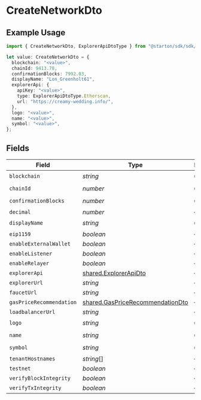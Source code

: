 # CreateNetworkDto

## Example Usage

```typescript
import { CreateNetworkDto, ExplorerApiDtoType } from "@starton/sdk/sdk/models/shared";

let value: CreateNetworkDto = {
  blockchain: "<value>",
  chainId: 9413.78,
  confirmationBlocks: 7992.03,
  displayName: "Lon_Greenholt61",
  explorerApi: {
    apiKey: "<value>",
    type: ExplorerApiDtoType.Etherscan,
    url: "https://creamy-wedding.info/",
  },
  logo: "<value>",
  name: "<value>",
  symbol: "<value>",
};
```

## Fields

| Field                                                                                       | Type                                                                                        | Required                                                                                    | Description                                                                                 |
| ------------------------------------------------------------------------------------------- | ------------------------------------------------------------------------------------------- | ------------------------------------------------------------------------------------------- | ------------------------------------------------------------------------------------------- |
| `blockchain`                                                                                | *string*                                                                                    | :heavy_check_mark:                                                                          | N/A                                                                                         |
| `chainId`                                                                                   | *number*                                                                                    | :heavy_check_mark:                                                                          | N/A                                                                                         |
| `confirmationBlocks`                                                                        | *number*                                                                                    | :heavy_check_mark:                                                                          | N/A                                                                                         |
| `decimal`                                                                                   | *number*                                                                                    | :heavy_minus_sign:                                                                          | N/A                                                                                         |
| `displayName`                                                                               | *string*                                                                                    | :heavy_check_mark:                                                                          | N/A                                                                                         |
| `eip1159`                                                                                   | *boolean*                                                                                   | :heavy_minus_sign:                                                                          | N/A                                                                                         |
| `enableExternalWallet`                                                                      | *boolean*                                                                                   | :heavy_minus_sign:                                                                          | N/A                                                                                         |
| `enableListener`                                                                            | *boolean*                                                                                   | :heavy_minus_sign:                                                                          | N/A                                                                                         |
| `enableRelayer`                                                                             | *boolean*                                                                                   | :heavy_minus_sign:                                                                          | N/A                                                                                         |
| `explorerApi`                                                                               | [shared.ExplorerApiDto](../../../sdk/models/shared/explorerapidto.md)                       | :heavy_minus_sign:                                                                          | N/A                                                                                         |
| `explorerUrl`                                                                               | *string*                                                                                    | :heavy_minus_sign:                                                                          | N/A                                                                                         |
| `faucetUrl`                                                                                 | *string*                                                                                    | :heavy_minus_sign:                                                                          | N/A                                                                                         |
| `gasPriceRecommendation`                                                                    | [shared.GasPriceRecommendationDto](../../../sdk/models/shared/gaspricerecommendationdto.md) | :heavy_minus_sign:                                                                          | N/A                                                                                         |
| `loadbalancerUrl`                                                                           | *string*                                                                                    | :heavy_minus_sign:                                                                          | N/A                                                                                         |
| `logo`                                                                                      | *string*                                                                                    | :heavy_check_mark:                                                                          | N/A                                                                                         |
| `name`                                                                                      | *string*                                                                                    | :heavy_check_mark:                                                                          | N/A                                                                                         |
| `symbol`                                                                                    | *string*                                                                                    | :heavy_check_mark:                                                                          | N/A                                                                                         |
| `tenantHostnames`                                                                           | *string*[]                                                                                  | :heavy_minus_sign:                                                                          | N/A                                                                                         |
| `testnet`                                                                                   | *boolean*                                                                                   | :heavy_minus_sign:                                                                          | N/A                                                                                         |
| `verifyBlockIntegrity`                                                                      | *boolean*                                                                                   | :heavy_minus_sign:                                                                          | N/A                                                                                         |
| `verifyTxIntegrity`                                                                         | *boolean*                                                                                   | :heavy_minus_sign:                                                                          | N/A                                                                                         |